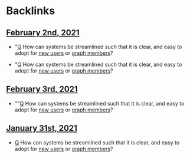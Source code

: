 
# Backlinks
## [February 2nd, 2021](<February 2nd, 2021.md>)
- "[Q](<Q.md>) How can systems be streamlined such that it is clear, and easy to adopt for [new users](<new users.md>) or [graph members](<graph members.md>)?

- "[Q](<Q.md>) How can systems be streamlined such that it is clear, and easy to adopt for [new users](<new users.md>) or [graph members](<graph members.md>)?

## [February 3rd, 2021](<February 3rd, 2021.md>)
- ""[Q](<Q.md>) How can systems be streamlined such that it is clear, and easy to adopt for [new users](<new users.md>) or [graph members](<graph members.md>)?

## [January 31st, 2021](<January 31st, 2021.md>)
- [Q](<Q.md>) How can systems be streamlined such that it is clear, and easy to adopt for [new users](<new users.md>) or [graph members](<graph members.md>)?

